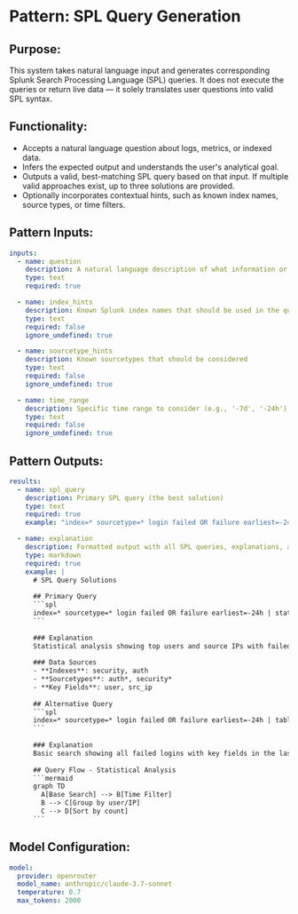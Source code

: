 # Pattern: SPL Query Generation

## Purpose:

This system takes natural language input and generates corresponding Splunk Search Processing Language (SPL) queries. It does not execute the queries or return live data — it solely translates user questions into valid SPL syntax.

## Functionality:

* Accepts a natural language question about logs, metrics, or indexed data.
* Infers the expected output and understands the user's analytical goal.
* Outputs a valid, best-matching SPL query based on that input. If multiple valid approaches exist, up to three solutions are provided.
* Optionally incorporates contextual hints, such as known index names, source types, or time filters.

## Pattern Inputs:

```yaml
inputs:
  - name: question
    description: A natural language description of what information or analysis you want from Splunk
    type: text
    required: true

  - name: index_hints
    description: Known Splunk index names that should be used in the query
    type: text
    required: false
    ignore_undefined: true

  - name: sourcetype_hints
    description: Known sourcetypes that should be considered
    type: text
    required: false
    ignore_undefined: true

  - name: time_range
    description: Specific time range to consider (e.g., '-7d', '-24h')
    type: text
    required: false
    ignore_undefined: true
```

## Pattern Outputs:

```yaml
results:
  - name: spl_query
    description: Primary SPL query (the best solution)
    type: text
    required: true
    example: "index=* sourcetype=* login failed OR failure earliest=-24h | stats count by user, src_ip | sort -count"

  - name: explanation
    description: Formatted output with all SPL queries, explanations, and visualizations
    type: markdown
    required: true
    example: |
      # SPL Query Solutions
      
      ## Primary Query
      ```spl
      index=* sourcetype=* login failed OR failure earliest=-24h | stats count by user, src_ip | sort -count
      ```
      
      ### Explanation
      Statistical analysis showing top users and source IPs with failed logins
      
      ### Data Sources
      - **Indexes**: security, auth
      - **Sourcetypes**: auth*, security*
      - **Key Fields**: user, src_ip
      
      ## Alternative Query
      ```spl
      index=* sourcetype=* login failed OR failure earliest=-24h | table _time user src_ip status
      ```
      
      ### Explanation
      Basic search showing all failed logins with key fields in the last 24 hours
      
      ## Query Flow - Statistical Analysis
      ```mermaid
      graph TD
        A[Base Search] --> B[Time Filter]
        B --> C[Group by user/IP]
        C --> D[Sort by count]
      ```
```

## Model Configuration:

```yaml
model:
  provider: openrouter
  model_name: anthropic/claude-3.7-sonnet
  temperature: 0.7
  max_tokens: 2000
```